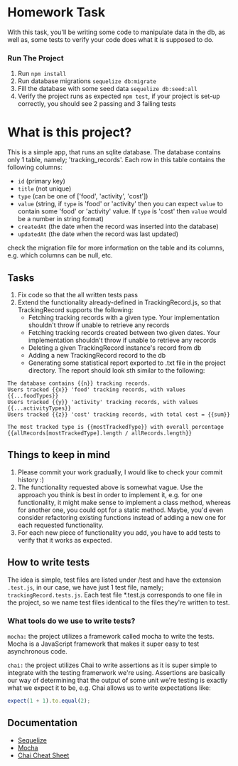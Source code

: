
# Homework Task

With this task, you'll be writing some code to manipulate data in the db, as well as, some tests to verify your code does what it is supposed to do.

### Run The Project

1. Run `npm install`
2. Run database migrations `sequelize db:migrate`
3. Fill the database with some seed data `sequelize db:seed:all`
4. Verify the project runs as expected `npm test`, if your project is set-up correctly, you should see 2 passing and 3 failing tests

# What is this project?

This is a simple app, that runs an sqlite database. The database contains only 1 table, namely; 'tracking_records'. Each row in this table contains the following columns:
- `id` (primary key)
- `title` (not unique)
- `type` (can be one of ['food', 'activity', 'cost'])
- `value` (string, if `type` is 'food' or 'activity' then you can expect `value` to contain some 'food' or 'activity' value. If `type` is 'cost' then `value` would be a number in string format)
- `createdAt` (the date when the record was inserted into the database)
- `updatedAt` (the date when the record was last updated)

check the migration file for more information on the table and its columns, e.g. which columns can be null, etc.

## Tasks
1. Fix code so that the all written tests pass
2. Extend the functionality already-defined in TrackingRecord.js, so that TrackingRecord supports the following:
    - Fetching tracking records with a given type. Your implementation shouldn't throw if unable to retrieve any records
    - Fetching tracking records created between two given dates. Your implementation shouldn't throw if unable to retrieve any records 
    - Deleting a given TrackingRecord instance's record from db
    - Adding a new TrackingRecord record to the db
    - Generating some statistical report exported to .txt file in the project directory. The report should look sth similar to the following: 
    
``` 
The database contains {{n}} tracking records.
Users tracked {{x}} 'food' tracking records, with values {{...foodTypes}}
Users tracked {{y}} 'activity' tracking records, with values {{...activityTypes}}
Users tracked {{z}} 'cost' tracking records, with total cost = {{sum}}

The most tracked type is {{mostTrackedType}} with overall percentage {{allRecords[mostTrackedType].length / allRecords.length}}
```


## Things to keep in mind
1. Please commit your work gradually, I would like to check your commit history :)
2. The functionality requested above is somewhat vague. Use the approach you think is best in order to implement it, e.g. for one functionality, it might make sense to implement a class method, whereas for another one, you could opt for a static method. Maybe, you'd even consider refactoring existing functions instead of adding a new one for each requested functionality.
3. For each new piece of functionality you add, you have to add tests to verify that it works as expected.  

## How to write tests

The idea is simple, test files are listed under /test and have the extension `.test.js`, in our case, we have just 1 test file, namely; `trackingRecord.tests.js`. Each test file \*.test.js corresponds to one file in the project, so we name test files identical to the files they're written to test. 

### What tools do we use to write tests?

`mocha:` the project utilizes a framework called mocha to write the tests. Mocha is a JavaScript framework that makes it super easy to test asynchronous code.

`chai:` the project utilizes Chai to write assertions as it is super simple to integrate with the testing framerwork we're using. Assertions are basically our way of determining that the output of some unit we're testing is exactly what we expect it to be, e.g. Chai allows us to write expectations like:

```javascript
expect(1 + 1).to.equal(2);
```

## Documentation
- [Sequelize](https://sequelize.org/docs/v6/)
- [Mocha](https://mochajs.org/#asynchronous-code)
- [Chai Cheat Sheet](https://devhints.io/chai)
